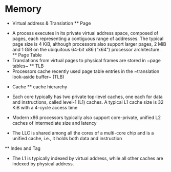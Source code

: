 # Memory



* Virtual address & Translation
** Page
- A process executes in its private virtual address space, composed of pages, each representing a contiguous range of addresses. The typical page size is 4 KiB, although processors also support larger pages, 2 MiB and 1 GiB on the ubiquitous 64-bit x86 (“x64”) processor architecture.
** Page Table
- Translations from virtual pages to physical frames are stored in ~page tables~
** TLB
- Processors cache recently used page table entries in the ~translation look-aside buffer~ (TLB)
* Cache
** cache hierarchy
- Each core typically has two private top-level caches, one each for data and instructions, called level-1 (L1) caches. A typical L1 cache size is 32 KiB with a 4-cycle access time

- Modern x86 processors typically also support core-private, unified L2 caches of intermediate size and latency

- The LLC is shared among all the cores of a multi-core chip and is a unified cache, i.e., it holds both data and instruction

** Index and Tag
- The L1 is typically indexed by virtual address, while all other caches are indexed by physical address.

